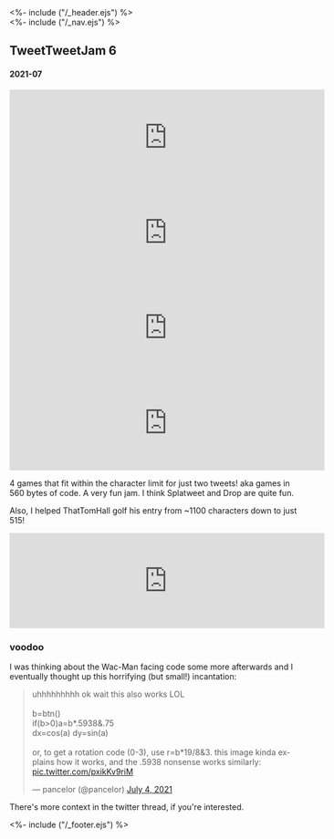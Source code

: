 <!DOCTYPE html>
<html>
<head>
<%- include ("/_header.ejs") %>
</head>
<body>
<div class="wrapper">
<%- include ("/_nav.ejs") %>
<section id="main-content">
<h1 class="post-title">TweetTweetJam 6</h1>
<h4 class="post-meta">2021-07</h4>

<iframe frameborder="0" src="https://itch.io/embed/1111377?bg_color=8ecc74&amp;fg_color=291814&amp;link_color=e0964c&amp;border_color=f2cfb8" width="552" height="167"><a href="https://pancelor.itch.io/splatweet">splatweet by pancelor</a></iframe>
<iframe frameborder="0" src="https://itch.io/embed/1101603?bg_color=8ecc74&amp;fg_color=291814&amp;link_color=e0964c&amp;border_color=f2cfb8" width="552" height="167"><a href="https://pancelor.itch.io/drop-ttj6">drop by pancelor</a></iframe>
<iframe frameborder="0" src="https://itch.io/embed/1111390?bg_color=8ecc74&amp;fg_color=291814&amp;link_color=e0964c&amp;border_color=f2cfb8" width="552" height="167"><a href="https://pancelor.itch.io/hearts-ttj6">hearts by pancelor</a></iframe>
<iframe frameborder="0" src="https://itch.io/embed/1101589?bg_color=8ecc74&amp;fg_color=291814&amp;link_color=e0964c&amp;border_color=f2cfb8" width="552" height="167"><a href="https://pancelor.itch.io/frog-ttj6">frog by pancelor</a></iframe>

4 games that fit within the character limit for just two tweets! aka games in 560 bytes of code. A very fun jam. I think Splatweet and Drop are quite fun.

Also, I helped ThatTomHall golf his entry from \~1100 characters down to just 515!

<iframe src="https://itch.io/embed/1111209?bg_color=8ecc74&amp;fg_color=291814&amp;link_color=e0964c&amp;border_color=f2cfb8" height="167" width="552" frameborder="0"><a href="https://thattomhall.itch.io/wac-man-ate-too-much">Wac-Man Ate Too Much! by ThatTomHall</a></iframe>

### voodoo

I was thinking about the Wac-Man facing code some more afterwards and I eventually thought up this horrifying (but small!) incantation:

<blockquote class="twitter-tweet"><p lang="en" dir="ltr">uhhhhhhhhh ok wait this also works LOL<br><br>b=btn()<br>if(b&gt;0)a=b*.5938&amp;.75<br>dx=cos(a) dy=sin(a)<br><br>or, to get a rotation code (0-3), use r=b*19/8&amp;3. this image kinda explains how it works, and the .5938 nonsense works similarly: <a href="https://t.co/pxikKv9riM">pic.twitter.com/pxikKv9riM</a></p>&mdash; pancelor (@pancelor) <a href="https://twitter.com/pancelor/status/1411553720051986433?ref_src=twsrc%5Etfw">July 4, 2021</a></blockquote> <script async src="https://platform.twitter.com/widgets.js" charset="utf-8"></script>

There's more context in the twitter thread, if you're interested.

</section>
<%- include ("/_footer.ejs") %>
</body>
</html>
